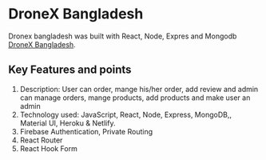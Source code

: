 # DroneX Bangladesh

Dronex bangladesh was built with React, Node, Expres and Mongodb [DroneX Bangladesh](https://dronex-bd.netlify.app/).

## Key Features and points
1. Description: User can order, mange his/her order, add review and admin can manage orders,
mange products, add products and make user an admin
2. Technology used: JavaScript, React, Node, Express, MongoDB,, Material UI, Heroku & Netlify.
3. Firebase Authentication, Private Routing
4. React Router
5. React Hook Form
